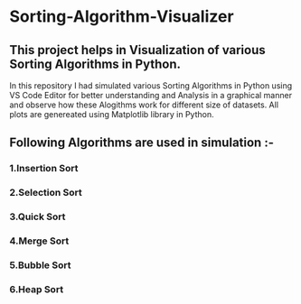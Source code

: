 # Sorting-Algorithm-Visualizer
## This project helps in  Visualization of various Sorting  Algorithms in Python.
In this repository I had simulated  various Sorting Algorithms  in Python using  VS Code Editor for better understanding and Analysis in a graphical manner and observe how these Alogithms work for different size of datasets. 
All plots are genereated using Matplotlib library in Python.
## Following  Algorithms are used in simulation :-
### 1.Insertion Sort                                                                                                                                                            
### 2.Selection Sort                           
### 3.Quick Sort
### 4.Merge Sort
### 5.Bubble Sort
### 6.Heap Sort
